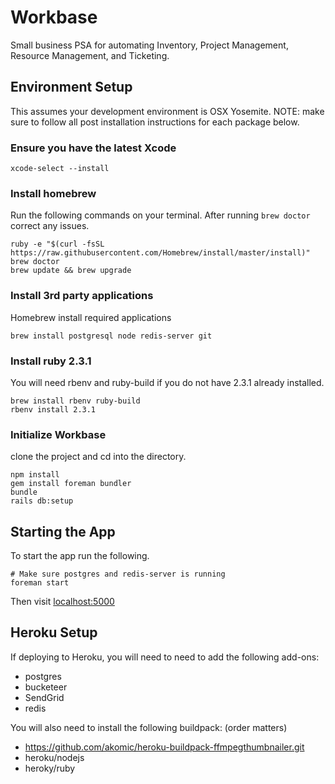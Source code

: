# Workbase
Small business PSA for automating Inventory, Project Management, Resource Management, and Ticketing.

## Environment Setup
This assumes your development environment is OSX Yosemite. NOTE: make sure to follow all post installation instructions for each package below.

### Ensure you have the latest Xcode
```
xcode-select --install
```

### Install homebrew
Run the following commands on your terminal. After running ```brew doctor``` correct any issues.
```
ruby -e "$(curl -fsSL https://raw.githubusercontent.com/Homebrew/install/master/install)"
brew doctor
brew update && brew upgrade
```

### Install 3rd party applications
Homebrew install required applications
```
brew install postgresql node redis-server git
```

### Install ruby 2.3.1
You will need rbenv and ruby-build if you do not have 2.3.1 already installed.
```
brew install rbenv ruby-build
rbenv install 2.3.1
```

### Initialize Workbase
clone the project and cd into the directory.
```
npm install
gem install foreman bundler
bundle
rails db:setup
```

## Starting the App
To start the app run the following.
```
# Make sure postgres and redis-server is running
foreman start
```
Then visit [localhost:5000](http://localhost:5000)

## Heroku Setup
If deploying to Heroku, you will need to need to add the following add-ons:
* postgres
* bucketeer
* SendGrid
* redis

You will also need to install the following buildpack: (order matters)
* https://github.com/akomic/heroku-buildpack-ffmpegthumbnailer.git
* heroku/nodejs
* heroky/ruby

